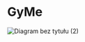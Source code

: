 # GyMe

![Diagram bez tytułu (2)](https://github.com/Igor636965736c610a/GyMe/assets/102369546/2ff536f0-04b3-4595-9c2e-5e7e0520b642)
